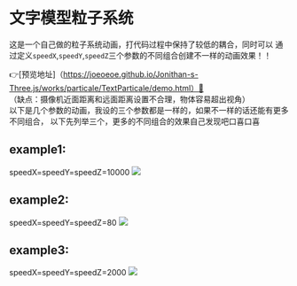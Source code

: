 # 文字模型粒子系统

这是一个自己做的粒子系统动画，打代码过程中保持了较低的耦合，同时可以
通过定义`speedX`,`speedY`,`speedZ`三个参数的不同组合创建不一样的动画效果！！<br>

👉[预览地址]（https://joeoeoe.github.io/Jonithan-s-Three.js/works/particale/TextParticale/demo.html）👀  
（缺点：摄像机近面距离和远面距离设置不合理，物体容易超出视角）  
以下是几个参数的动画，我设的三个参数都是一样的，如果不一样的话还能有更多不同组合，
以下先列举三个，更多的不同组合的效果自己发现吧口喜口喜<br>


## example1:<br>
speedX=speedY=speedZ=10000
![](https://github.com/Joeoeoe/myThree/blob/master/works/particale/TextParticale/image/example1.png)<br>


## example2:<br>
speedX=speedY=speedZ=80
![](https://github.com/Joeoeoe/myThree/blob/master/works/particale/TextParticale/image/example2.png)<br>

## example3:<br>
speedX=speedY=speedZ=2000
![](https://github.com/Joeoeoe/myThree/blob/master/works/particale/TextParticale/image/example3.png)<br>
